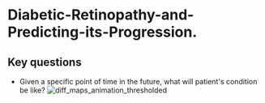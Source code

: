 # Diabetic-Retinopathy-and-Predicting-its-Progression.

## Key questions
* Given a specific point of time in the future, what will patient's condition be like?
![diff_maps_animation_thresholded](https://github.com/user-attachments/assets/cf61a7d6-cc19-4d66-939c-d9f10db6eb1a)

